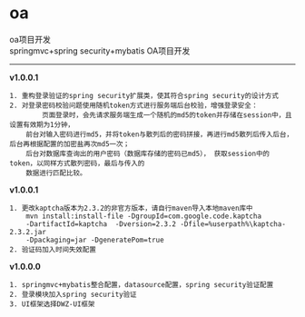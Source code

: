 # oa
oa项目开发  
springmvc+spring security+mybatis OA项目开发  

---  
__v1.0.0.1__  

	1. 重构登录验证的spring security扩展类，使其符合spring security的设计方式  
	2. 对登录密码校验问题使用随机token方式进行服务端后台校验，增强登录安全：  
			页面登录时，会先请求服务端生成一个随机的md5的token并存储在session中，且设置有效期为1分钟，  
		前台对输入密码进行md5，并将token与散列后的密码拼接，再进行md5散列后传入后台，后台再根据配置的加密盐再次md5一次；  
		后台对数据库查询出的用户密码（数据库存储的密码已md5）， 获取session中的token，以同样方式散列密码，最后与传入的  
		数据进行匹配比较。


__v1.0.0.1__  

	1. 更改kaptcha版本为2.3.2的非官方版本，请自行maven导入本地maven库中
		mvn install:install-file -DgroupId=com.google.code.kaptcha   
		-DartifactId=kaptcha  -Dversion=2.3.2 -Dfile=%userpath%\kaptcha-2.3.2.jar    
		-Dpackaging=jar -DgeneratePom=true
	2. 验证码加入时间失效配置
	
	
__v1.0.0.0__  

	1. springmvc+mybatis整合配置，datasource配置，spring security验证配置  
	2. 登录模块加入spring security验证  
	3. UI框架选择DWZ-UI框架  

